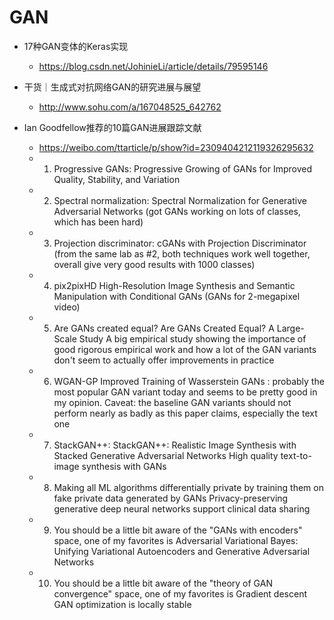 # GAN
+ 17种GAN变体的Keras实现
	+ https://blog.csdn.net/JohinieLi/article/details/79595146 
+ 干货｜生成式对抗网络GAN的研究进展与展望
	+ http://www.sohu.com/a/167048525_642762
	
	
+ Ian Goodfellow推荐的10篇GAN进展跟踪文献
	+ https://weibo.com/ttarticle/p/show?id=2309404212119326295632
	+ 1. Progressive GANs: Progressive Growing of GANs for Improved Quality, Stability, and Variation
	+ 2. Spectral normalization: Spectral Normalization for Generative Adversarial Networks (got GANs working on lots of classes, which has been hard)
	+ 3. Projection discriminator: cGANs with Projection Discriminator (from the same lab as #2, both techniques work well together, overall give very good results with 1000 classes)
	+ 4. pix2pixHD High-Resolution Image Synthesis and Semantic Manipulation with Conditional GANs (GANs for 2-megapixel video)​
	+ 5. Are GANs created equal? Are GANs Created Equal? A Large-Scale Study  A big empirical study showing the importance of good rigorous empirical work and how a lot of the GAN variants don't seem to actually offer improvements in practice​
	+ 6. WGAN-GP Improved Training of Wasserstein GANs  : probably the most popular GAN variant today and seems to be pretty good in my opinion. Caveat: the baseline GAN variants should not perform nearly as badly as this paper claims, especially the text one​
	+ 7. StackGAN++: StackGAN++: Realistic Image Synthesis with Stacked Generative Adversarial Networks  High quality text-to-image synthesis with GANs​
	+ 8. Making all ML algorithms differentially private by training them on fake private data generated by GANs​ Privacy-preserving generative deep neural networks support clinical data sharing
	+ 9. You should be a little bit aware of the "GANs with encoders" space, one of my favorites is Adversarial Variational Bayes: Unifying Variational Autoencoders and Generative Adversarial Networks​
	+ 10. You should be a little bit aware of the "theory of GAN convergence" space, one of my favorites is Gradient descent GAN optimization is locally stable​​​​
